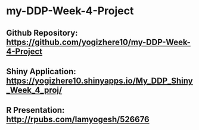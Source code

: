 # my-DDP-Week-4-Project

## Github Repository: https://github.com/yogizhere10/my-DDP-Week-4-Project

## Shiny Application: https://yogizhere10.shinyapps.io/My_DDP_Shiny_Week_4_proj/

## R Presentation: http://rpubs.com/Iamyogesh/526676
